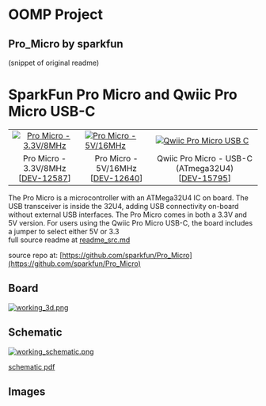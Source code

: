 # OOMP Project  
## Pro_Micro  by sparkfun  
  
(snippet of original readme)  
  
SparkFun Pro Micro and Qwiic Pro Micro USB-C  
========================================  
  
<table class="table table-hover table-striped table-bordered">  
  <tr>  
   <td><a href="https://www.sparkfun.com/products/12587"><div align="center"><img src="https://cdn.sparkfun.com//assets/parts/9/2/4/9/12587-01b.jpg" title="Pro Micro - 3.3V/8MHz"></div></a></td>  
   <td><a href="https://www.sparkfun.com/products/12640"><img src="https://cdn.sparkfun.com//assets/parts/9/3/2/6/12640-01a.jpg"" title="Pro Micro - 5V/16MHz"></div></a></center></td>  
   <td><a href="https://www.sparkfun.com/products/15795"><img src="https://cdn.sparkfun.com/assets/parts/1/4/4/0/4/15795-Pro_Micro_C-01.jpg"" title="Qwiic Pro Micro USB C"></div></a></center></td>  
  </tr>  
  <tr>  
    <td><div align="center">Pro Micro - 3.3V/8MHz <br />[<a href="https://www.sparkfun.com/products/12587">DEV-12587</a>]</div></td>  
    <td><div align="center">Pro Micro - 5V/16MHz <br />[<a href="https://www.sparkfun.com/products/12640">DEV-12640</a>]</div></td>  
    <td><div align="center">Qwiic Pro Micro - USB-C (ATmega32U4) <br />[<a href="https://www.sparkfun.com/products/15795">DEV-15795</a>]</div></td>  
  </tr>  
</table>  
  
The Pro Micro is a microcontroller with an ATMega32U4 IC on board. The USB transceiver is inside the 32U4, adding USB connectivity on-board without external USB interfaces. The Pro Micro comes in both a 3.3V and 5V version. For users using the Qwiic Pro Micro USB-C, the board includes a jumper to select either 5V or 3.3  
  full source readme at [readme_src.md](readme_src.md)  
  
source repo at: [https://github.com/sparkfun/Pro_Micro](https://github.com/sparkfun/Pro_Micro)  
## Board  
  
[![working_3d.png](working_3d_600.png)](working_3d.png)  
## Schematic  
  
[![working_schematic.png](working_schematic_600.png)](working_schematic.png)  
  
[schematic pdf](working_schematic.pdf)  
## Images  
